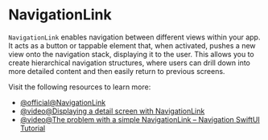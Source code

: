 # NavigationLink

`NavigationLink` enables navigation between different views within your app. It acts as a button or tappable element that, when activated, pushes a new view onto the navigation stack, displaying it to the user. This allows you to create hierarchical navigation structures, where users can drill down into more detailed content and then easily return to previous screens.

Visit the following resources to learn more:

- [@official@NavigationLink](https://developer.apple.com/documentation/swiftui/navigationlink)
- [@video@Displaying a detail screen with NavigationLink](https://www.hackingwithswift.com/quick-start/swiftui/displaying-a-detail-screen-with-navigationlink)
- [@video@The problem with a simple NavigationLink – Navigation SwiftUI Tutorial](https://www.youtube.com/watch?v=o8YHHQJzGz4)